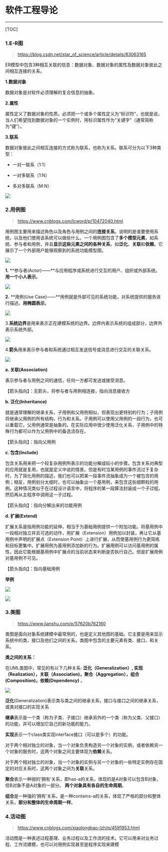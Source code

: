 # 软件工程导论

------

[TOC]

### 1.E-R图

> https://blog.csdn.net/star_of_science/article/details/83063165

ER模型中包含3种相互关联的信息：数据对象、数据对象的属性及数据对象彼此之间相互连接的关系。

**1.数据对象**

数据对象是对软件必须理解的复合信息的抽象。

**2.属性**

属性定义了数据对象的性质。必须把一个或多个属性定义为“标识符”，也就是说，当人们希望找到数据对象的一个实例时，用标识属性作为“关键字”（通常简称为“键”）。

**3.联系**

数据对象彼此之间相互连接的方式称为联系，也称为关系。联系可分为以下3种类型：

* 一对一联系（1:1）
      
* 一对多联系（1:N）

* 多对多联系（M:N）

![](https://img-blog.csdn.net/2018101519383822?watermark/2/text/aHR0cHM6Ly9ibG9nLmNzZG4ubmV0L3N0YXJfb2Zfc2NpZW5jZQ==/font/5a6L5L2T/fontsize/400/fill/I0JBQkFCMA==/dissolve/70)

### 2.用例图

> https://www.cnblogs.com/lcword/p/10472040.html

用例图主要用来描述角色以及角色与用例之间的**连接关系**。说明的是谁要使用系统，以及他们使用该系统可以做些什么。一个用例图包含了**多个模型元素**，如系统、参与者和用例，并且**显示这些元素之间的各种关系**，如**泛化**、**关联**和**依赖**。它展示了一个外部用户能够观察到的系统功能模型图。

![](https://images0.cnblogs.com/i/579413/201403/092032298318887.gif)

**1.** **参与者(Actor)——**与应用程序或系统进行交互的用户、组织或外部系统。**用一个小人表示**。

![](https://images0.cnblogs.com/blog2015/775886/201506/201151512167414.png)

**2.** **用例(Use Case)——**用例就是外部可见的系统功能，对系统提供的服务进行描述。**用椭圆表示**。

![](https://images0.cnblogs.com/blog2015/775886/201506/201156222169755.png)

3.**系统边界**是用来表示正在建模系统的边界。边界内表示系统的组成部分，边界外表示系统外部。

![](https://images0.cnblogs.com/blog2015/775886/201506/201522249517205.png)

4.**箭头**用来表示参与者和系统通过相互发送信号或消息进行交互的关联关系。

![](https://images0.cnblogs.com/blog2015/775886/201506/201541429987815.png)

**a. 关联(Association)**

表示参与者与用例之间的通信，任何一方都可发送或接受消息。

【箭头指向】：无箭头，将参与者与用例相连接，指向消息接收方

**b. 泛化(Inheritance)**

就是通常理解的继承关系，子用例和父用例相似，但表现出更特别的行为；子用例将继承父用例的所有结构、行为和关系。子用例可以使用父用例的一段行为，也可以重载它。父用例通常是抽象的。在实际应用中很少使用泛化关系，子用例中的特殊行为都可以作为父用例中的备选流存在。

【箭头指向】：指向父用例

**c. 包含(Include)**

包含关系用来把一个较复杂用例所表示的功能分解成较小的步骤。包含关系对典型的应用就是复用，也就是定义中说的情景。但是有时当某用例的事件流过于复杂时，为了简化用例的描述，我们也可以把某一段事件流抽象成为一个被包含的用例；相反，用例划分太细时，也可以抽象出一个基用例，来包含这些细颗粒的用例。这种情况类似于在过程设计语言中，将程序的某一段算法封装成一个子过程，然后再从主程序中调用这一子过程。

【箭头指向】：指向分解出来的功能用例

**d. 扩展(Extend)**

扩展关系是指用例功能的延伸，相当于为基础用例提供一个附加功能。将基用例中一段相对独立并且可选的动作，用扩展（Extension）用例加以封装，再让它从基用例中声明的扩展点（Extension Point）上进行扩展，从而使基用例行为更简练和目标更集中。扩展用例为基用例添加新的行为。扩展用例可以访问基用例的属性，因此它能根据基用例中扩展点的当前状态来判断是否执行自己。但是扩展用例对基用例不可见。

【箭头指向】：指向基础用例

**举例**

![](https://pic001.cnblogs.com/images/2012/1/2012013015315117.gif)

![](https://images.cnblogs.com/cnblogs_com/lhdyesok/Uml_Usecase/22.jpg)

### 3.类图

> https://www.jianshu.com/p/57620b762160

类图是面向对象系统建模中最常用的，也是定义其他图的基础。它主要是用来显示系统中的类，接口及他们之间的关系。类图中包含的主要元素有类、接口、和关系。

**类之间的关系：**

在UML类图中，常见的有以下几种关系: **泛化（Generalization）, 实现（Realization），关联（Association)，聚合（Aggregation），组合(Composition)，依赖(Dependency)**
。

![](https://upload-images.jianshu.io/upload_images/5336514-985132f6977c5d33.png?imageMogr2/auto-orient/strip|imageView2/2/w/694/format/webp)

**泛化**(Generalization)表示类与类之间的继承关系，接口与接口之间的继承关系，或类对接口的实现关系

**继承**表示是一个类（称为子类、子接口）继承另外的一个类（称为父类、父接口）的功能，并可以增加它自己的新功能的能力。

**实现**表示一个class类实现interface接口（可以是多个）的功能。

对于两个相对独立的对象，当一个对象负责构造另一个对象的实例，或者依赖另一个对象的服务时，这两个对象之间主要体现为**依赖**关系。

对于两个相对独立的对象，当一个对象的实例与另一个对象的一些特定实例存在固定的对应关系时，这两个对象之间为**关联**关系。

**聚合**表示一种弱的‘拥有’关系，即has-a的关系，体现的是A对象可以包含B对象，但B对象不是A对象的一部分。 **两个对象具有各自的生命周期**。

**组合**是一种强的‘拥有’关系，是一种contains-a的关系，体现了严格的部分和整体关系，**部分和整体的生命周期一样**。

### 4.活动图

> https://www.cnblogs.com/xiaolongbao-lzh/p/4591953.html

活动图是一种表述过程基理、业务过程以及工作流的技术。它可以用来对业务过程、工作流建模，也可以对用例实现甚至是程序实现来建模



